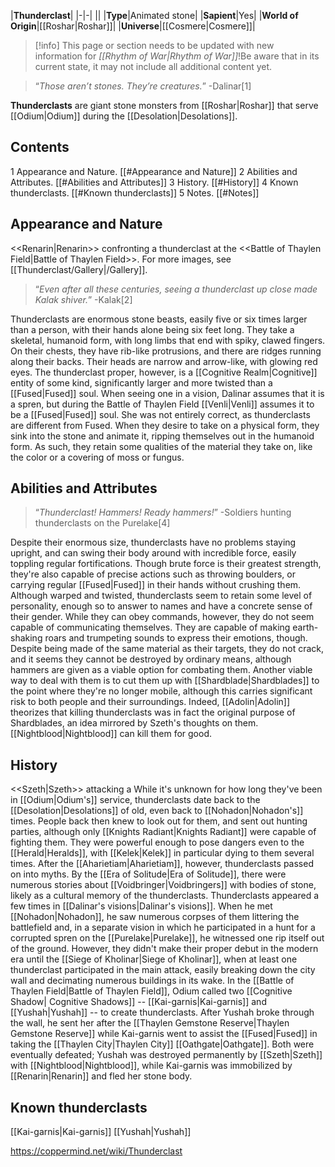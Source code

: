 |**Thunderclast**|
|-|-|
||
|**Type**|Animated stone|
|**Sapient**|Yes|
|**World of Origin**|[[Roshar\|Roshar]]|
|**Universe**|[[Cosmere\|Cosmere]]|

> [!info] This page or section needs to be updated with new information for *[[Rhythm of War\|Rhythm of War]]*!Be aware that in its current state, it may not include all additional content yet.

>“*Those aren’t stones. They’re creatures.*”
\-Dalinar[1]


**Thunderclasts** are giant stone monsters from [[Roshar\|Roshar]] that serve [[Odium\|Odium]] during the [[Desolation\|Desolations]].

## Contents

1 Appearance and Nature. [[#Appearance and Nature]] 
2 Abilities and Attributes. [[#Abilities and Attributes]] 
3 History. [[#History]] 
4 Known thunderclasts. [[#Known thunderclasts]] 
5 Notes. [[#Notes]] 


## Appearance and Nature
  <<Renarin\|Renarin>> confronting a thunderclast at the <<Battle of Thaylen Field\|Battle of Thaylen Field>>.
For more images, see [[Thunderclast/Gallery\|/Gallery]].
>“*Even after all these centuries, seeing a thunderclast up close made Kalak shiver.*”
\-Kalak[2]


Thunderclasts are enormous stone beasts, easily five or six times larger than a person, with their hands alone being six feet long. They take a skeletal, humanoid form, with long limbs that end with spiky, clawed fingers. On their chests, they have rib-like protrusions, and there are ridges running along their backs. Their heads are narrow and arrow-like, with glowing red eyes.
The thunderclast proper, however, is a [[Cognitive Realm\|Cognitive]] entity of some kind, significantly larger and more twisted than a [[Fused\|Fused]] soul. When seeing one in a vision, Dalinar assumes that it is a spren, but during the Battle of Thaylen Field [[Venli\|Venli]] assumes it to be a [[Fused\|Fused]] soul. She was not entirely correct, as thunderclasts are different from Fused. When they desire to take on a physical form, they sink into the stone and animate it, ripping themselves out in the humanoid form. As such, they retain some qualities of the material they take on, like the color or a covering of moss or fungus.

## Abilities and Attributes
>“*Thunderclast! Hammers! Ready hammers!*”
\-Soldiers hunting thunderclasts on the Purelake[4]


Despite their enormous size, thunderclasts have no problems staying upright, and can swing their body around with incredible force, easily toppling regular fortifications. Though brute force is their greatest strength, they're also capable of precise actions such as throwing boulders, or carrying regular [[Fused\|Fused]] in their hands without crushing them.
Although warped and twisted, thunderclasts seem to retain some level of personality, enough so to answer to names and have a concrete sense of their gender. While they can obey commands, however, they do not seem capable of communicating themselves. They are capable of making earth-shaking roars and trumpeting sounds to express their emotions, though.
Despite being made of the same material as their targets, they do not crack, and it seems they cannot be destroyed by ordinary means, although hammers are given as a viable option for combating them. Another viable way to deal with them is to cut them up with [[Shardblade\|Shardblades]] to the point where they're no longer mobile, although this carries significant risk to both people and their surroundings. Indeed, [[Adolin\|Adolin]] theorizes that killing thunderclasts was in fact the original purpose of Shardblades, an idea mirrored by Szeth's thoughts on them. [[Nightblood\|Nightblood]] can kill them for good.

## History
  <<Szeth\|Szeth>> attacking a 
While it's unknown for how long they've been in [[Odium\|Odium's]] service, thunderclasts date back to the [[Desolation\|Desolations]] of old, even back to [[Nohadon\|Nohadon's]] times. People back then knew to look out for them, and sent out hunting parties, although only [[Knights Radiant\|Knights Radiant]] were capable of fighting them. They were powerful enough to pose dangers even to the [[Herald\|Heralds]], with [[Kelek\|Kelek]] in particular dying to them several times. After the [[Aharietiam\|Aharietiam]], however, thunderclasts passed on into myths. By the [[Era of Solitude\|Era of Solitude]], there were numerous stories about [[Voidbringer\|Voidbringers]] with bodies of stone, likely as a cultural memory of the thunderclasts.
Thunderclasts appeared a few times in [[Dalinar's visions\|Dalinar's visions]]. When he met [[Nohadon\|Nohadon]], he saw numerous corpses of them littering the battlefield and, in a separate vision in which he participated in a hunt for a corrupted spren on the [[Purelake\|Purelake]], he witnessed one rip itself out of the ground. However, they didn't make their proper debut in the modern era until the [[Siege of Kholinar\|Siege of Kholinar]], when at least one thunderclast participated in the main attack, easily breaking down the city wall and decimating numerous buildings in its wake.
In the [[Battle of Thaylen Field\|Battle of Thaylen Field]], Odium called two [[Cognitive Shadow\| Cognitive Shadows]] -- [[Kai-garnis\|Kai-garnis]] and [[Yushah\|Yushah]] -- to create thunderclasts. After Yushah broke through the wall, he sent her after the [[Thaylen Gemstone Reserve\|Thaylen Gemstone Reserve]] while Kai-garnis went to assist the [[Fused\|Fused]] in taking the [[Thaylen City\|Thaylen City]] [[Oathgate\|Oathgate]]. Both were eventually defeated; Yushah was destroyed permanently by [[Szeth\|Szeth]] with [[Nightblood\|Nightblood]], while Kai-garnis was immobilized by [[Renarin\|Renarin]] and fled her stone body.

## Known thunderclasts
[[Kai-garnis\|Kai-garnis]]
[[Yushah\|Yushah]]


https://coppermind.net/wiki/Thunderclast